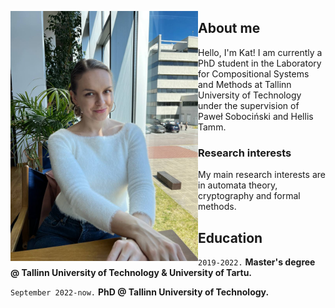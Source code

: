 <a href="url"><img src="./images/me.jpg" align="left" width="300" ></a>

## About me

Hello, I'm Kat! I am currently a PhD student in the Laboratory for Compositional Systems and Methods at Tallinn University of Technology under the supervision of Paweł Sobociński and Hellis Tamm. 

### Research interests

My main research interests are in automata theory, cryptography and formal methods.

## Education

`2019-2022.`
__Master's degree @ Tallinn University of Technology & University of Tartu.__

`September 2022-now.`
__PhD @ Tallinn University of Technology.__



